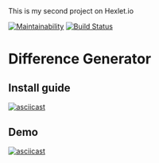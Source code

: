 ##
This is my second project on Hexlet.io

[![Maintainability](https://api.codeclimate.com/v1/badges/09748a18787957248e6d/maintainability)](https://codeclimate.com/github/aldarg/frontend-project-lvl2/maintainability)
[![Build Status](https://travis-ci.org/aldarg/frontend-project-lvl2.svg?branch=master)](https://travis-ci.org/aldarg/frontend-project-lvl2)

# Difference Generator

## Install guide

[![asciicast](https://asciinema.org/a/9sp5vAPhYMLJA5ygdAoD6OSBc.svg)](https://asciinema.org/a/9sp5vAPhYMLJA5ygdAoD6OSBc)

## Demo

[![asciicast](https://asciinema.org/a/xZEdIyho318sqTsjeWwZke90g.svg)](https://asciinema.org/a/xZEdIyho318sqTsjeWwZke90g)